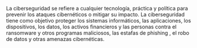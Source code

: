 La ciberseguridad se refiere a cualquier tecnología, práctica y política para prevenir los ataques cibernéticos o 
mitigar su impacto. La ciberseguridad tiene como objetivo proteger los sistemas informáticos, las aplicaciones,
los dispositivos, los datos, los activos financieros y las personas contra el ransomware y otros programas
maliciosos, las estafas de phishing , el robo de datos y otras amenazas cibernéticas.
